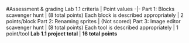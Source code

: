 #Assessment & grading
Lab 1.1 criteria | Point values
-|-
Part 1: Blocks scavenger hunt | (8 total points)
Each block is described appropriately | 2 points/block
Part 2: Renaming sprites | (Not scored)
Part 3: Image editor scavenger hunt | (8 total points)
Each tool is described appropriately | 1 point/tool
<b>Lab 1.1 project total </b>| <b>16 total points</b>